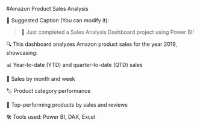 #Amazon Product Sales Analysis

📝 Suggested Caption (You can modify it):

> 🚀 Just completed a Sales Analysis Dashboard project using Power BI!

🔍 This dashboard analyzes Amazon product sales for the year 2019, showcasing:

📊 Year-to-date (YTD) and quarter-to-date (QTD) sales

🧾 Sales by month and week

🏷️ Product category performance

🥇 Top-performing products by sales and reviews

🛠 Tools used: Power BI, DAX, Excel
